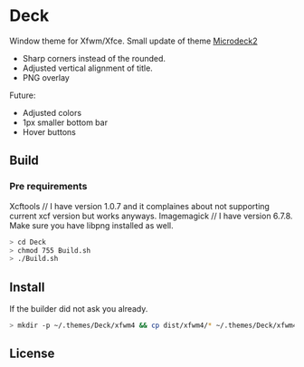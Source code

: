 # Deck

Window theme for Xfwm/Xfce.
Small update of theme [Microdeck2](http://) 

+ Sharp corners instead of the rounded.
+ Adjusted vertical alignment of title.
+ PNG overlay

Future:

+ Adjusted colors
+ 1px smaller bottom bar
+ Hover buttons

## Build

### Pre requirements

Xcftools // I have version 1.0.7 and it complaines about not supporting current xcf version but works anyways.
Imagemagick // I have version 6.7.8.
Make sure you have libpng installed as well.


```bash
> cd Deck
> chmod 755 Build.sh
> ./Build.sh
```

## Install

If the builder did not ask you already.

```bash
> mkdir -p ~/.themes/Deck/xfwm4 && cp dist/xfwm4/* ~/.themes/Deck/xfwm4/.
```
## License

